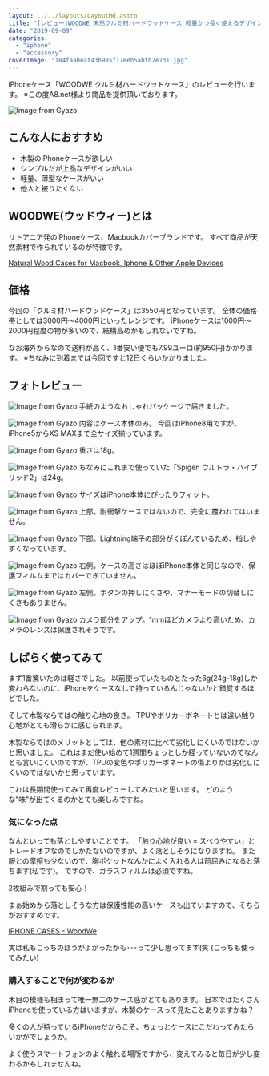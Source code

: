 ```yaml
---
layout: ../../layouts/LayoutMd.astro
title: "[レビュー]WOODWE 天然クルミ材ハードウッドケース 軽量かつ長く使えるデザインケース[PR]"
date: "2019-09-09"
categories: 
  - "iphone"
  - "accessory"
coverImage: "184faa0eaf43b985f17eeb5abfb2e731.jpg"
---
```


iPhoneケース「WOODWE クルミ材ハードウッドケース」のレビューを行います。 ※この度A8.net様より商品を提供頂いております。

![Image from Gyazo](/archive/images/184faa0eaf43b985f17eeb5abfb2e731.jpg)

## こんな人におすすめ

- 木製のiPhoneケースが欲しい
- シンプルだが上品なデザインがいい
- 軽量、薄型なケースがいい
- 他人と被りたくない

## WOODWE(ウッドウィー)とは

リトアニア発のiPhoneケース、Macbookカバーブランドです。 すべて商品が天然素材で作られているのが特徴です。

[Natural Wood Cases for Macbook, Iphone & Other Apple Devices](https://cdn.shopify.com/s/files/1/0966/4014/files/earthday_jpg_1800x.jpg?v=1630992261)

## 価格

今回の「クルミ材ハードウッドケース」は3550円となっています。 全体の価格帯としては3000円～4000円といったレンジです。 iPhoneケースは1000円～2000円程度の物が多いので、結構高めかもしれないですね。

なお海外からなので送料が高く、1番安い便でも7.99ユーロ(約950円)かかります。 ※ちなみに到着までは今回ですと12日くらいかかりました。

## フォトレビュー

![Image from Gyazo](/archive/images/1a7912a2867da414340eda3f8c29e804.jpg)
手紙のようなおしゃれパッケージで届きました。

![Image from Gyazo](/archive/images/e52cf12c5289be13bbd4d442a72f8188.jpg)
内容はケース本体のみ。 今回はiPhone8用ですが、iPhone5からXS MAXまで全サイズ揃っています。

![Image from Gyazo](/archive/images/f908ff5f45c25e1cfd53f281ddff2ff3.jpg)
重さは18g。

![Image from Gyazo](/archive/images/53965eeb701ac2001a3264b51d6da736.jpg)
ちなみにこれまで使っていた「Spigen ウルトラ・ハイブリッド2」は24g。

![Image from Gyazo](/archive/images/aeecee37adeebc779a021155711f939c.jpg)
サイズはiPhone本体にぴったりフィット。

![Image from Gyazo](/archive/images/05972da196a679565fdd46acc9231ae7.jpg)
上部。耐衝撃ケースではないので、完全に覆われてはいません。

![Image from Gyazo](/archive/images/074cef1a630c9e6d137325c40de1b5bf.jpg)
下部。Lightning端子の部分がくぼんでいるため、指しやすくなっています。

![Image from Gyazo](/archive/images/f723fe29ab9cd8ed3336fda0ce727fd9.jpg)
右側。ケースの高さはほぼiPhone本体と同じなので、保護フィルムまではカバーできていません。

![Image from Gyazo](/archive/images/ac0ba3a9c9ded47a0e8b11a09c47960f.jpg)
左側。ボタンの押しにくさや、マナーモードの切替しにくさもありません。

![Image from Gyazo](/archive/images/173ae9d09ab36af2b8e11be4049da1eb.jpg)
カメラ部分をアップ。1mmほどカメラより高いため、カメラのレンズは保護されそうです。

## しばらく使ってみて

まず1番驚いたのは軽さでした。 以前使っていたものとたった6g(24g-18g)しか変わらないのに、iPhoneをケースなしで持っているんじゃないかと錯覚するほどでした。

そして木製ならではの触り心地の良さ。 TPUやポリカーボネートとは違い触り心地がとても滑らかに感じられます。

木製ならではのメリットとしては、他の素材に比べて劣化しにくいのではないかと思いました。 これはまだ使い始めて1週間ちょっとしか経っていないのでなんとも言いにくいのですが、TPUの変色やポリカーボネートの傷よりかは劣化しにくいのではないかと思っています。

これは長期間使ってみて再度レビューしてみたいと思います。 どのような"味"が出てくるのかとても楽しみですね。

### 気になった点

なんといっても落としやすいことです。 「触り心地が良い = スベりやすい」とトレードオフなのでしかたないのですが、よく落としそうになりますね。 また服との摩擦も少ないので、胸ポケットなんかによく入れる人は前屈みになると落ちます(私です)。 ですので、ガラスフィルムは必須ですね。

<div data-vc_mylinkbox_id="889318546"></div>

2枚組みで割っても安心！

まぁ始めから落としそうな方は保護性能の高いケースも出ていますので、そちらがおすすめです。

[IPHONE CASES \- WoodWe](https://woodwe.eu/collections/iphone-cases)

実は私もこっちのほうがよかったかも･･･って少し思ってます(笑 (こっちも使ってみたい)

### 購入することで何が変わるか

木目の模様も相まって唯一無二のケース感がとてもあります。 日本ではたくさんiPhoneを使っている方はいますが、木製のケースって見たことありますかね？

多くの人が持っているiPhoneだからこそ、ちょっとケースにこだわってみたらいかがでしょうか。

よく使うスマートフォンのよく触れる場所ですから、変えてみると毎日が少し変わるかもしれませんね。
